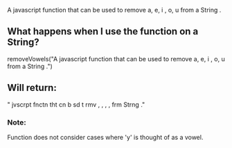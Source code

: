 A javascript function that can be used to remove a, e, i , o, u from a String .

## What happens when I use the function on a String?
removeVowels("A javascript function that can be used to remove a, e, i , o, u from a String .")

## Will return:
" jvscrpt fnctn tht cn b sd t rmv , ,  , ,  frm  Strng ."

### Note:
Function does not consider cases where 'y' is thought of as a vowel. 
